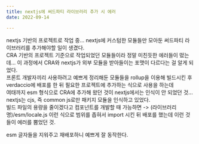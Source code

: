 ```yaml
---
title: nextjs에 써드파티 라이브러리 추가 시 에러
date: 2022-09-14

---
```


nextjs 기반의 프로젝트로 작업 중... nextjs에 커스텀한 모듈들만 모아둔 써드파티 라이브러리를 추가해야할 일이 생겼다.      
CRA 기반의 프로젝트 기준으로 작업되었던 모듈들이라 정말 미친듯한 에러들이 떴는데... 이 과정에서 CRA와 nextjs가 외부 모듈을 받아들이는 포맷이 다르다는 걸 알게 되었다.   
프론트 개발자끼리 사용하려고 예쁘게 정리해둔 모듈들을 rollup을 이용해 빌드시킨 후 verdaccio에 배포를 한 뒤 필요한 프로젝트에 추가하는 식으로 사용을 하는데    
여태까지 esm 형식으로 CRA에 추가해 왔던 것이 nextjs에서는 인식이 안 되었던 것... nextjs는 cjs, 즉 common js로만 패키지 모듈을 인식하고 있었다.   
빌드 파일의 용량을 줄이겠다고 컴포넌트를 개발할 때 가능하면 -> (라이브러리명)/esm/locale.js 이런 식으로 범위를 좁혀서 import 시킨 뒤 배포를 했는데 이런 것들이 에러를 뿜었던 것.

esm 글자들을 지워주고 재배포하니 예쁘게 잘 동작한다.


